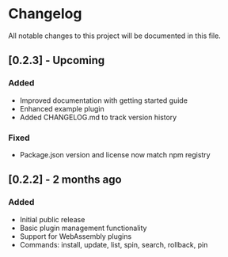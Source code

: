 # Changelog

All notable changes to this project will be documented in this file.

## [0.2.3] - Upcoming

### Added
- Improved documentation with getting started guide
- Enhanced example plugin
- Added CHANGELOG.md to track version history

### Fixed
- Package.json version and license now match npm registry

## [0.2.2] - 2 months ago

### Added
- Initial public release
- Basic plugin management functionality
- Support for WebAssembly plugins
- Commands: install, update, list, spin, search, rollback, pin